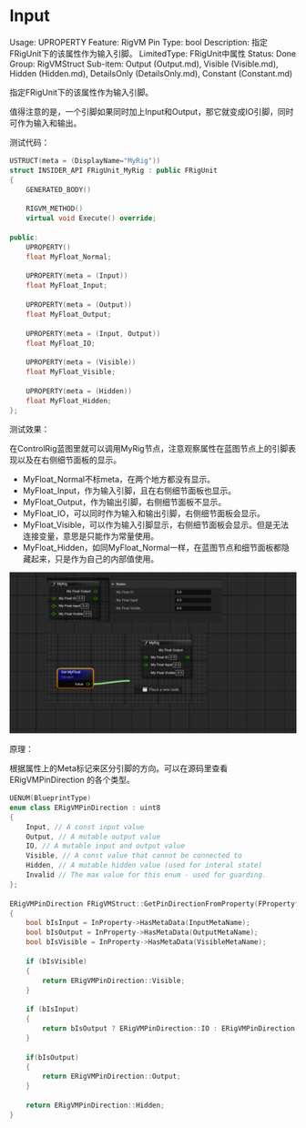 # Input

Usage: UPROPERTY
Feature: RigVM Pin
Type: bool
Description: 指定FRigUnit下的该属性作为输入引脚。
LimitedType: FRigUnit中属性
Status: Done
Group: RigVMStruct
Sub-item: Output (Output.md), Visible (Visible.md), Hidden (Hidden.md), DetailsOnly (DetailsOnly.md), Constant (Constant.md)

指定FRigUnit下的该属性作为输入引脚。

值得注意的是，一个引脚如果同时加上Input和Output，那它就变成IO引脚，同时可作为输入和输出。

测试代码：

```cpp
USTRUCT(meta = (DisplayName="MyRig"))
struct INSIDER_API FRigUnit_MyRig : public FRigUnit
{
	GENERATED_BODY()

	RIGVM_METHOD()
	virtual void Execute() override;

public:
	UPROPERTY()
	float MyFloat_Normal;

	UPROPERTY(meta = (Input))
	float MyFloat_Input;

	UPROPERTY(meta = (Output))
	float MyFloat_Output;

	UPROPERTY(meta = (Input, Output))
	float MyFloat_IO;

	UPROPERTY(meta = (Visible))
	float MyFloat_Visible;

	UPROPERTY(meta = (Hidden))
	float MyFloat_Hidden;
};
```

测试效果：

在ControlRig蓝图里就可以调用MyRig节点，注意观察属性在蓝图节点上的引脚表现以及在右侧细节面板的显示。

- MyFloat_Normal不标meta，在两个地方都没有显示。
- MyFloat_Input，作为输入引脚，且在右侧细节面板也显示。
- MyFloat_Output，作为输出引脚，右侧细节面板不显示。
- MyFloat_IO，可以同时作为输入和输出引脚，右侧细节面板会显示。
- MyFloat_Visible，可以作为输入引脚显示，右侧细节面板会显示。但是无法连接变量，意思是只能作为常量使用。
- MyFloat_Hidden，如同MyFloat_Normal一样，在蓝图节点和细节面板都隐藏起来，只是作为自己的内部值使用。

![Untitled](Input/Untitled.png)

原理：

根据属性上的Meta标记来区分引脚的方向。可以在源码里查看ERigVMPinDirection 的各个类型。

```cpp
UENUM(BlueprintType)
enum class ERigVMPinDirection : uint8
{
	Input, // A const input value
	Output, // A mutable output value
	IO, // A mutable input and output value
	Visible, // A const value that cannot be connected to
	Hidden, // A mutable hidden value (used for interal state)
	Invalid // The max value for this enum - used for guarding.
};

ERigVMPinDirection FRigVMStruct::GetPinDirectionFromProperty(FProperty* InProperty)
{
	bool bIsInput = InProperty->HasMetaData(InputMetaName);
	bool bIsOutput = InProperty->HasMetaData(OutputMetaName);
	bool bIsVisible = InProperty->HasMetaData(VisibleMetaName);

	if (bIsVisible)
	{
		return ERigVMPinDirection::Visible;
	}
	
	if (bIsInput)
	{
		return bIsOutput ? ERigVMPinDirection::IO : ERigVMPinDirection::Input;
	} 
	
	if(bIsOutput)
	{
		return ERigVMPinDirection::Output;
	}

	return ERigVMPinDirection::Hidden;
}
```